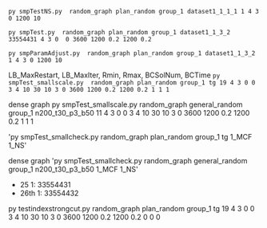 `py smpTestNS.py  random_graph plan_random group_1 dataset1_1_1_1 1 4 3 0 1200 10`

`py smpTest.py  random_graph plan_random group_1 dataset1_1_3_2 33554431 4 3 0  0 3600 1200 0.2 1200 0.2`

`py smpParamAdjust.py  random_graph plan_random group_1 dataset1_1_3_2 1 4 3 0 1200 10`

LB_MaxRestart, LB_MaxIter, Rmin, Rmax, BCSolNum, BCTime
`py smpTest_smallscale.py  random_graph plan_random group_1 tg 19 4 3 0 0 3 4 10 30 10 3 0 3600 1200 0.2 1200 0.2 1 1 1`

dense graph
py smpTest_smallscale.py  random_graph general_random group_1 n200_t30_p3_b50 11 4 3 0 0 3 4 10 30 10 3 0 3600 1200 0.2 1200 0.2 1 1 1

'py smpTest_smallcheck.py  random_graph plan_random group_1 tg 1_MCF 1_NS'

dense graph
'py smpTest_smallcheck.py  random_graph general_random group_1 n200_t30_p3_b50 1_MCF 1_NS'

- 25 1: 33554431
- 26th 1: 33554432

py testindexstrongcut.py random_graph plan_random group_1 tg 19 4 3 0 0 3 4 10 30 10 3 0 3600 1200 0.2 1200 0.2 0 0 0